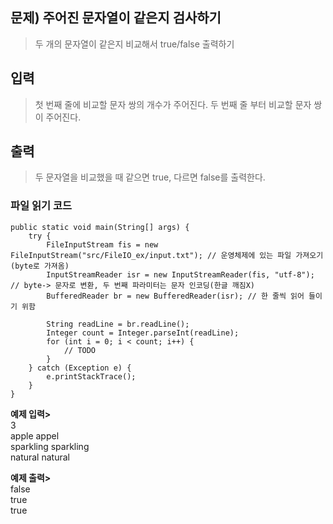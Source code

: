 ## 문제) 주어진 문자열이 같은지 검사하기
> 두 개의 문자열이 같은지 비교해서 true/false 출력하기 

## 입력 
> 첫 번째 줄에 비교할 문자 쌍의 개수가 주어진다. 두 번째 줄 부터 비교할 문자 쌍이 주어진다.

## 출력
> 두 문자열을 비교했을 때 같으면 true, 다르면 false를 출력한다.

### 파일 읽기 코드
```
public static void main(String[] args) {
	try {
		FileInputStream fis = new FileInputStream("src/FileIO_ex/input.txt"); // 운영체제에 있는 파일 가져오기(byte로 가져옴)
		InputStreamReader isr = new InputStreamReader(fis, "utf-8"); // byte-> 문자로 변환, 두 번째 파라미터는 문자 인코딩(한글 깨짐X)
		BufferedReader br = new BufferedReader(isr); // 한 줄씩 읽어 들이기 위함
			
		String readLine = br.readLine();
		Integer count = Integer.parseInt(readLine);
		for (int i = 0; i < count; i++) {
			// TODO
		}
	} catch (Exception e) {
		e.printStackTrace();
	}
}
```  
**예제 입력>**  
3  
apple appel  
sparkling sparkling  
natural natural  
  
**예제 출력>**  
false  
true  
true  
